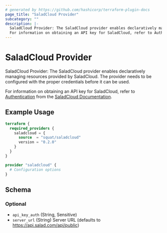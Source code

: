 ```yaml
---
# generated by https://github.com/hashicorp/terraform-plugin-docs
page_title: "SaladCloud Provider"
subcategory: ""
description: |-
  SaladCloud Provider: The SaladCloud provider enables declaratively managing resources provided by SaladCloud. The provider needs to be configured with the proper credentials before it can be used.
  For information on obtaining an API key for SaladCloud, refer to Authentication https://docs.salad.com/reference/api-reference#authentication from the SaladCloud Documentation https://docs.salad.com/.
---
```


# SaladCloud Provider

SaladCloud Provider: The SaladCloud provider enables declaratively managing resources provided by SaladCloud. The provider needs to be configured with the proper credentials before it can be used.

For information on obtaining an API key for SaladCloud, refer to [Authentication](https://docs.salad.com/reference/api-reference#authentication) from the [SaladCloud Documentation](https://docs.salad.com/).

## Example Usage

```terraform
terraform {
  required_providers {
    saladcloud = {
      source  = "squat/saladcloud"
      version = "0.2.0"
    }
  }
}

provider "saladcloud" {
  # Configuration options
}
```

<!-- schema generated by tfplugindocs -->
## Schema

### Optional

- `api_key_auth` (String, Sensitive)
- `server_url` (String) Server URL (defaults to https://api.salad.com/api/public)
